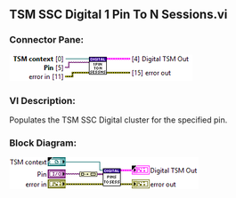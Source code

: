## **TSM SSC Digital 1 Pin To N Sessions.vi**
### Connector Pane:
![alt text](/docs/images/Instrument%20Control/Digital/TSM/TSM%20SSC%20Digital%201%20Pin%20To%20N%20Sessions.vic.png "TSM SSC Digital 1 Pin To N Sessions.vi connector pane")

### VI Description:
Populates the TSM SSC Digital cluster for the specified pin.

### Block Diagram:
![alt text](/docs/images/Instrument%20Control/Digital/TSM/TSM%20SSC%20Digital%201%20Pin%20To%20N%20Sessions.vid.png "TSM SSC Digital 1 Pin To N Sessions.vi block diagram")
